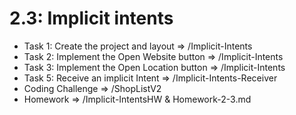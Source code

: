 # 2.3: Implicit intents

- Task 1: Create the project and layout => /Implicit-Intents
- Task 2: Implement the Open Website button => /Implicit-Intents
- Task 3: Implement the Open Location button => /Implicit-Intents
- Task 5: Receive an implicit Intent => /Implicit-Intents-Receiver
- Coding Challenge => /ShopListV2
- Homework => /Implicit-IntentsHW & Homework-2-3.md
